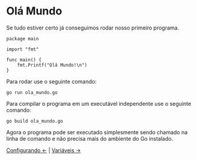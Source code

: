 # Olá Mundo

Se tudo estiver certo já conseguimos rodar nosso primeiro programa.

```
package main

import "fmt"

func main() {
    fmt.Printf("Olá Mundo!\n")
}
```

Para rodar use o seguinte comando:

```
go run ola_mundo.go
```

Para compilar o programa em um executável independente use o seguinte comando:

```
go build ola_mundo.go
```

Agora o programa pode ser executado simplesmente sendo chamado na linha de comando e não precisa mais do ambiente do Go instalado.


[Configurando <-](configurando.md) | [Variáveis ->](variaveis.md)
